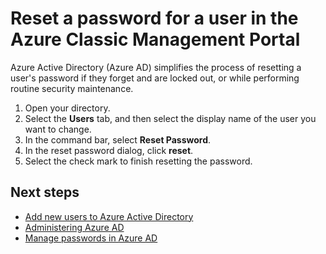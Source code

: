 <properties
    pageTitle="Reset the password for a user in Azure Active Directory | Azure"
    description="Explains how an administrator should reset a users' password in an Azure Active Directory."
    services="active-directory"
    documentationcenter=""
    author="curtand"
    manager="femila"
    editor="" />
<tags
    ms.assetid="324a0b7a-4370-4b3d-bd25-2d5e7eafa683"
    ms.service="active-directory"
    ms.workload="identity"
    ms.tgt_pltfrm="na"
    ms.devlang="na"
    ms.topic="article"
    ms.date="02/27/2017"
    wacn.date=""
    ms.author="curtand" />

# Reset a password for a user in the Azure Classic Management Portal

Azure Active Directory (Azure AD) simplifies the process of resetting a user's password if they forget and are locked out, or while performing routine security maintenance. 

1. Open your directory.
2. Select the **Users** tab, and then select the display name of the user you want to change.
3. In the command bar, select **Reset Password**.
4. In the reset password dialog, click **reset**.
5. Select the check mark to finish resetting the password.

## Next steps
- [Add new users to Azure Active Directory](/documentation/articles/active-directory-create-users/)
- [Administering Azure AD](/documentation/articles/active-directory-administer/)
- [Manage passwords in Azure AD](/documentation/articles/active-directory-manage-passwords/)
